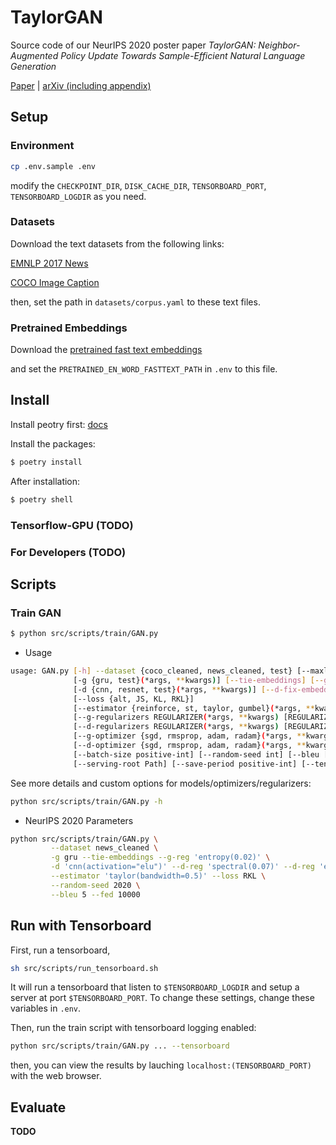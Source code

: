# TaylorGAN

Source code of our NeurIPS 2020 poster paper *TaylorGAN: Neighbor-Augmented Policy Update Towards Sample-Efficient Natural Language Generation*

[Paper](https://neurips.cc/virtual/2020/public/poster_e1fc9c082df6cfff8cbcfff2b5a722ef.html) | [arXiv (including appendix)](https://arxiv.org/abs/2011.13527)

## Setup

### Environment

```bash
cp .env.sample .env
```

modify the `CHECKPOINT_DIR`, `DISK_CACHE_DIR`, `TENSORBOARD_PORT`, `TENSORBOARD_LOGDIR` as you need.

### Datasets

Download the text datasets from the following links:

[EMNLP 2017 News](https://github.com/pclucas14/GansFallingShort/tree/master/real_data_experiments/data/news)

[COCO Image Caption](https://github.com/pclucas14/GansFallingShort/tree/master/real_data_experiments/data/coco)

then, set the path in `datasets/corpus.yaml` to these text files.

### Pretrained Embeddings

Download the [pretrained fast text embeddings](https://drive.google.com/file/d/1w4AXIWYAukPbs7CQrH7_gxxpToSaecp1/view?usp=sharing)

and set the `PRETRAINED_EN_WORD_FASTTEXT_PATH` in `.env` to this file.

## Install

Install peotry first: [docs](https://python-poetry.org/docs/)

Install the packages:

```bash
$ poetry install
```

After installation:

```bash
$ poetry shell
```

### Tensorflow-GPU (**TODO**)

### For Developers (**TODO**)

## Scripts

### Train GAN

```bash
$ python src/scripts/train/GAN.py
```

- Usage

```bash
usage: GAN.py [-h] --dataset {coco_cleaned, news_cleaned, test} [--maxlen positive-int] [--vocab_size positive-int]
              [-g {gru, test}(*args, **kwargs)] [--tie-embeddings] [--g-fix-embeddings]
              [-d {cnn, resnet, test}(*args, **kwargs)] [--d-fix-embeddings]
              [--loss {alt, JS, KL, RKL}]
              [--estimator {reinforce, st, taylor, gumbel}(*args, **kwargs)] [--d-steps positive-int]
              [--g-regularizers REGULARIZER(*args, **kwargs) [REGULARIZER(*args, **kwargs) ...]]
              [--d-regularizers REGULARIZER(*args, **kwargs) [REGULARIZER(*args, **kwargs) ...]]
              [--g-optimizer {sgd, rmsprop, adam, radam}(*args, **kwargs)]
              [--d-optimizer {sgd, rmsprop, adam, radam}(*args, **kwargs)] [--epochs positive-int]
              [--batch-size positive-int] [--random-seed int] [--bleu [int∈[1, 5]]] [--fed [positive-int]] [--checkpoint-root Path]
              [--serving-root Path] [--save-period positive-int] [--tensorboard [Path]] [--tags TAG [TAG ...]] [--jit] [--debug] [--profile [Path]]
```

See more details and custom options for models/optimizers/regularizers:

```bash
python src/scripts/train/GAN.py -h
```

- NeurIPS 2020 Parameters

```bash
python src/scripts/train/GAN.py \
         --dataset news_cleaned \
         -g gru --tie-embeddings --g-reg 'entropy(0.02)' \
         -d 'cnn(activation="elu")' --d-reg 'spectral(0.07)' --d-reg 'embedding(0.2, max_norm=1)' \
         --estimator 'taylor(bandwidth=0.5)' --loss RKL \
         --random-seed 2020 \
         --bleu 5 --fed 10000
```

## Run with Tensorboard

First, run a tensorboard,

```sh
sh src/scripts/run_tensorboard.sh
```

It will run a tensorboard that listen to `$TENSORBOARD_LOGDIR` and setup a server at port `$TENSORBOARD_PORT`. To change these settings, change these variables in `.env`.

Then, run the train script with tensorboard logging enabled:

```bash
python src/scripts/train/GAN.py ... --tensorboard
```

then, you can view the results by lauching `localhost:(TENSORBOARD_PORT)` with the web browser.

## Evaluate

**TODO**

